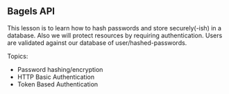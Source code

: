 ## Bagels API

This lesson is to learn how to hash passwords and store securely(-ish) in a database.  Also we will protect resources by requiring authentication. Users are validated against our database of user/hashed-passwords.

Topics:

  * Password hashing/encryption
  * HTTP Basic Authentication
  * Token Based Authentication
